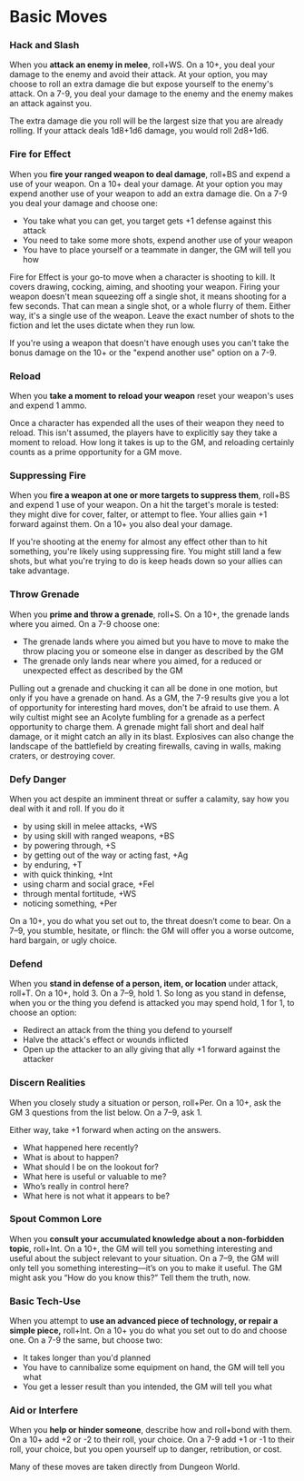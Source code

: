 <!-- Do NOT edit this file directly. It is compiled from pages in the "source" directory. -->
# <a class="anchor-from-text" id="basic-moves"></a>Basic Moves

### <a class="anchor-from-text" id="hack-and-slash"></a>Hack and Slash

When you **attack an enemy in melee**, roll+WS. On a 10+, you deal your damage to the enemy and avoid their attack. At your option, you may choose to roll an extra damage die but expose yourself to the enemy's attack. On a 7-9, you deal your damage to the enemy and the enemy makes an attack against you.

The extra damage die you roll will be the largest size that you are already rolling. If your attack deals 1d8+1d6 damage, you would roll 2d8+1d6.

### <a class="anchor-from-text" id="fire-for-effect"></a>Fire for Effect

When you **fire your ranged weapon to deal damage**, roll+BS and expend a use of your weapon. On a 10+ deal your damage. At your option you may expend another use of your weapon to add an extra damage die. On a 7-9 you deal your damage and choose one:

*   You take what you can get, you target gets +1 defense against this attack
*   You need to take some more shots, expend another use of your weapon
*   You have to place yourself or a teammate in danger, the GM will tell you how

Fire for Effect is your go-to move when a character is shooting to kill. It covers drawing, cocking, aiming, and shooting your weapon. Firing your weapon doesn't mean squeezing off a single shot, it means shooting for a few seconds. That can mean a single shot, or a whole flurry of them. Either way, it's a single use of the weapon. Leave the exact number of shots to the fiction and let the uses dictate when they run low.

If you're using a weapon that doesn't have enough uses you can't take the bonus damage on the 10+ or the "expend another use" option on a 7-9.

### <a class="anchor-from-text" id="reload"></a>Reload

When you **take a moment to reload your weapon** reset your weapon's uses and expend 1 ammo.

Once a character has expended all the uses of their weapon they need to reload. This isn't assumed, the players have to explicitly say they take a moment to reload. How long it takes is up to the GM, and reloading certainly counts as a prime opportunity for a GM move.

### <a class="anchor-from-text" id="suppressing-fire"></a>Suppressing Fire

When you **fire a weapon at one or more targets to suppress them**, roll+BS and expend 1 use of your weapon. On a hit the target's morale is tested: they might dive for cover, falter, or attempt to flee. Your allies gain +1 forward against them. On a 10+ you also deal your damage.

If you're shooting at the enemy for almost any effect other than to hit something, you're likely using suppressing fire. You might still land a few shots, but what you're trying to do is keep heads down so your allies can take advantage.

### <a class="anchor-from-text" id="throw-grenade"></a>Throw Grenade

When you **prime and throw a grenade**, roll+S. On a 10+, the grenade lands where you aimed. On a 7-9 choose one:

*   The grenade lands where you aimed but you have to move to make the throw placing you or someone else in danger as described by the GM
*   The grenade only lands near where you aimed, for a reduced or unexpected effect as described by the GM

Pulling out a grenade and chucking it can all be done in one motion, but only if you have a grenade on hand. As a GM, the 7-9 results give you a lot of opportunity for interesting hard moves, don't be afraid to use them. A wily cultist might see an Acolyte fumbling for a grenade as a perfect opportunity to charge them. A grenade might fall short and deal half damage, or it might catch an ally in its blast. Explosives can also change the landscape of the battlefield by creating firewalls, caving in walls, making craters, or destroying cover.

### <a class="anchor-from-text" id="defy-danger"></a>Defy Danger

When you act despite an imminent threat or suffer a calamity, say how you deal with it and roll. If you do it

*   by using skill in melee attacks, +WS
*   by using skill with ranged weapons, +BS
*   by powering through, +S
*   by getting out of the way or acting fast, +Ag
*   by enduring, +T
*   with quick thinking, +Int
*   using charm and social grace, +Fel
*   through mental fortitude, +WS
*   noticing something, +Per

On a 10+, you do what you set out to, the threat doesn’t come to bear. On a 7–9, you stumble, hesitate, or flinch: the GM will offer you a worse outcome, hard bargain, or ugly choice.

### <a class="anchor-from-text" id="defend"></a>Defend

When you **stand in defense of a person, item, or location** under attack, roll+T. On a 10+, hold 3\. On a 7–9, hold 1\. So long as you stand in defense, when you or the thing you defend is attacked you may spend hold, 1 for 1, to choose an option:

*   Redirect an attack from the thing you defend to yourself
*   Halve the attack's effect or wounds inflicted
*   Open up the attacker to an ally giving that ally +1 forward against the attacker

### <a class="anchor-from-text" id="discern-realities"></a>Discern Realities

When you closely study a situation or person, roll+Per. On a 10+, ask the GM 3 questions from the list below. On a 7–9, ask 1.

Either way, take +1 forward when acting on the answers.

*   What happened here recently?
*   What is about to happen?
*   What should I be on the lookout for?
*   What here is useful or valuable to me?
*   Who’s really in control here?
*   What here is not what it appears to be?

### <a class="anchor-from-text" id="spout-common-lore"></a>Spout Common Lore

When you **consult your accumulated knowledge about a non-forbidden topic**, roll+Int. On a 10+, the GM will tell you something interesting and useful about the subject relevant to your situation. On a 7–9, the GM will only tell you something interesting—it’s on you to make it useful. The GM might ask you “How do you know this?” Tell them the truth, now.

### <a class="anchor-from-text" id="basic-tech-use"></a>Basic Tech-Use

When you attempt to **use an advanced piece of technology, or repair a simple piece,** roll+Int. On a 10+ you do what you set out to do and choose one. On a 7-9 the same, but choose two:

*   It takes longer than you'd planned
*   You have to cannibalize some equipment on hand, the GM will tell you what
*   You get a lesser result than you intended, the GM will tell you what

### <a class="anchor-from-text" id="aid-or-interfere"></a>Aid or Interfere

When you **help or hinder someone**, describe how and roll+bond with them. On a 10+ add +2 or -2 to their roll, your choice. On a 7-9 add +1 or -1 to their roll, your choice, but you open yourself up to danger, retribution, or cost.

Many of these moves are taken directly from Dungeon World.